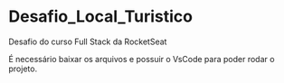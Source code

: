 # Desafio_Local_Turistico
Desafio do curso Full Stack da RocketSeat

É necessário baixar os arquivos e possuir o VsCode para poder rodar o projeto.
